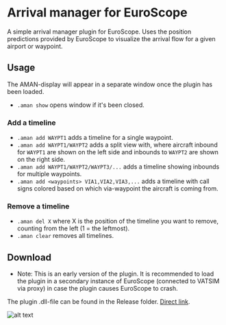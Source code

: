 # Arrival manager for EuroScope 
A simple arrival manager plugin for EuroScope. Uses the position predictions provided by EuroScope to visualize the arrival flow for a given airport or waypoint.

## Usage
The AMAN-display will appear in a separate window once the plugin has been loaded.
* `.aman show` opens window if it's been closed.

### Add a timeline
* `.aman add WAYPT1` adds a timeline for a single waypoint.
* `.aman add WAYPT1/WAYPT2` adds a split view with, where aircraft inbound for `WAYPT1` are shown on the left side and inbounds to `WAYPT2` are shown on the right side.
* `.aman add WAYPT1/WAYPT2/WAYPT3/...` adds a timeline showing inbounds for multiple waypoints.
* `.aman add <waypoints> VIA1,VIA2,VIA3,...` adds a timeline with call signs colored based on which via-waypoint the aircraft is coming from. 

### Remove a timeline
* `.aman del X` where X is the position of the timeline you want to remove, counting from the left (1 = the leftmost). 
* `.aman clear` removes all timelines.

## Download
- Note: This is an early version of the plugin. It is recommended to load the plugin in a secondary instance of EuroScope (connected to VATSIM via proxy) in case the plugin causes EuroScope to crash.

The plugin .dll-file can be found in the Release folder. [Direct link](https://github.com/EvenAR/euroscope-aman/raw/master/Release/Aman.dll).


![alt text](https://i.gyazo.com/84338383130d1a59cedba452c61fc1a6.png)
